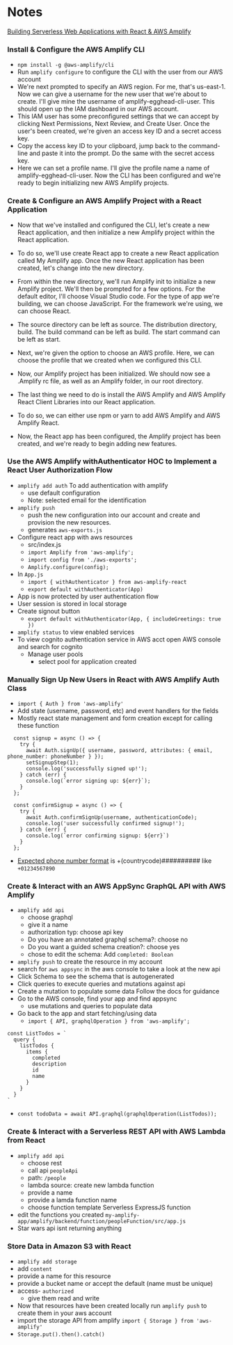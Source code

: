 # Notes
[Building Serverless Web Applications with React & AWS Amplify](https://egghead.io/courses/building-serverless-web-applications-with-react-aws-amplify)

### Install & Configure the AWS Amplify CLI
- `npm install -g @aws-amplify/cli`
- Run `amplify configure` to configure the CLI with the user from our AWS account
-  We're next prompted to specify an AWS region. For me, that's us-east-1. Now we can give a username for the new user that we're about to create. I'll give mine the username of amplify-egghead-cli-user. This should open up the IAM dashboard in our AWS account.
-  This IAM user has some preconfigured settings that we can accept by clicking Next Permissions, Next Review, and Create User. Once the user's been created, we're given an access key ID and a secret access key.
-   Copy the access key ID to your clipboard, jump back to the command-line and paste it into the prompt. Do the same with the secret access key.
-   Here we can set a profile name. I'll give the profile name a name of amplify-egghead-cli-user. Now the CLI has been configured and we're ready to begin initializing new AWS Amplify projects.

### Create & Configure an AWS Amplify Project with a React Application
- Now that we've installed and configured the CLI, let's create a new React application, and then initialize a new Amplify project within the React application.

-  To do so, we'll use create React app to create a new React application called My Amplify app. Once the new React application has been created, let's change into the new directory.

-  From within the new directory, we'll run Amplify init to initialize a new Amplify project. We'll then be prompted for a few options. For the default editor, I'll choose Visual Studio code. For the type of app we're building, we can choose JavaScript. For the framework we're using, we can choose React.

-  The source directory can be left as source. The distribution directory, build. The build command can be left as build. The start command can be left as start.

-  Next, we're given the option to choose an AWS profile. Here, we can choose the profile that we created when we configured this CLI.

-  Now, our Amplify project has been initialized. We should now see a .Amplify rc file, as well as an Amplify folder, in our root directory.

-  The last thing we need to do is install the AWS Amplify and AWS Amplify React Client Libraries into our React application.

-  To do so, we can either use npm or yarn to add AWS Amplify and AWS Amplify React.

-  Now, the React app has been configured, the Amplify project has been created, and we're ready to begin adding new features.

### Use the AWS Amplify withAuthenticator HOC to Implement a React User Authorization Flow
- `amplify add auth` To add authentication with amplify
  - use default configuration
  - Note: selected email for the identification
- `amplify push`
  - push the new configuration into our account and create and provision the new resources.
  - generates `aws-exports.js`
- Configure react app with aws resources
  - src/index.js
  - `import Amplify from 'aws-amplify';`
  - `import config from './aws-exports';`
  - `Amplify.configure(config);`
- In `App.js`
  - `import { withAuthenticator } from aws-amplify-react`
  - `export default withAuthenticator(App)`
- App is now protected by user authentication flow
- User session is stored in local storage
- Create signout button
  - `export default withAuthenticator(App, { includeGreetings: true })`
- `amplify status` to view enabled services
- To view cognito authentication service in AWS acct open AWS console and search for cognito
  - Manage user pools
    - select pool for application created


### Manually Sign Up New Users in React with AWS Amplify Auth Class
- `import { Auth } from 'aws-amplify'`
- Add state (username, password, etc) and event handlers for the fields
- Mostly react state management and form creation except for calling these function
```
  const signup = async () => {
    try {
      await Auth.signUp({ username, password, attributes: { email, phone_number: phoneNumber } });
      setSignupStep(1);
      console.log('successfully signed up!');
    } catch (err) {
      console.log(`error signing up: ${err}`);
    }
  };

  const confirmSignup = async () => {
    try {
      await Auth.confirmSignUp(username, authenticationCode);
      console.log('user successfully confirmed signup!');
    } catch (err) {
      console.log(`error confirming signup: ${err}`)
    }
  };
  ```
- [Expected phone number format](https://forums.aws.amazon.com/thread.jspa?threadID=275041) is +(countrycode)########## like `+01234567890`

### Create & Interact with an AWS AppSync GraphQL API with AWS Amplify
- `amplify add api`
  - choose graphql
  - give it a name
  - authorization typ: choose api key
  - Do you have an annotated graphql schema?: choose no
  - Do you want a guided schema creation?: choose yes
  - chose to edit the schema: Add `completed: Boolean`
- `amplify push` to create the resource in my account
- search for `aws appsync` in the aws console to take a look at the new api
- Click Schema to see the schema that is autogenerated
- Click queries to execute queries and mutations against api
- Create a mutation to populate some data  Follow the docs for guidance
- Go to the AWS console, find your app and find appsync
  - use mutations and queries to populate data
- Go back to the app and start fetching/using data
  - `import { API, graphqlOperation } from 'aws-amplify';`

```
const ListTodos = `
  query {
    listTodos {
      items {
        completed
        description
        id
        name
      }
    }
  }
`
```

- `const todoData = await API.graphql(graphqlOperation(ListTodos));`

### Create & Interact with a Serverless REST API with AWS Lambda from React
- `amplify add api`
  - choose rest
  - call api `peopleApi`
  - path: `/people`
  - lambda source: create new lambda function
  - provide a name
  - provide a lamda function name
  - choose function template Serverless ExpressJS function
- edit the functions you created `my-amplify-app/amplify/backend/function/peopleFunction/src/app.js`
- Star wars api isnt returning anything

### Store Data in Amazon S3 with React
- `amplify add storage`
- add `content`
- provide a name for this resource
- provide a bucket name or accept the default (name must be unique)
- access- `authorized`
  - give them read and write
- Now that resources have been created locally run `amplify push` to create them in your aws account
- import the storage API from amplify `import { Storage } from 'aws-amplify'`
- `Storage.put().then().catch()`